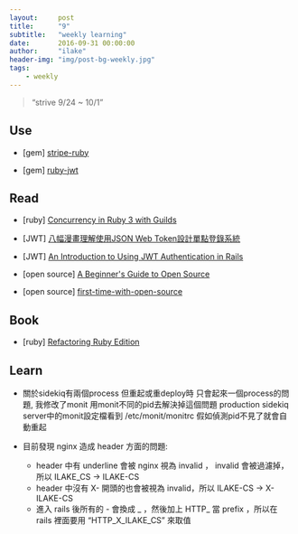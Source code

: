 ```yaml
---
layout:     post
title:      "9"
subtitle:   "weekly learning"
date:       2016-09-31 00:00:00
author:     "ilake"
header-img: "img/post-bg-weekly.jpg"
tags:
    - weekly
---
```

> “strive 9/24 ~ 10/1”

## Use

* <p>[gem] <a href="https://github.com/stripe/stripe-ruby">stripe-ruby</a></p>

* <p>[gem] <a href="https://github.com/jwt/ruby-jwt">ruby-jwt</a></p>

## Read

* <p>[ruby] <a href="http://olivierlacan.com/posts/concurrency-in-ruby-3-with-guilds/">Concurrency in Ruby 3 with Guilds</a></p>

* <p>[JWT] <a href="http://blog.leapoahead.com/2015/09/07/user-authentication-with-jwt/">八幅漫畫理解使用JSON Web Token設計單點登錄系統</a></p>

* <p>[JWT] <a href="https://www.sitepoint.com/introduction-to-using-jwt-in-rails/">An Introduction to Using JWT Authentication in Rails</a></p>

* <p>[open source] <a href="http://www.erikaheidi.com/blog/a-beginners-guide-to-open-source-making-your-first-contribution">A Beginner's Guide to Open Source</a></p>

* <p>[open source] <a href="http://www.nearform.com/nodecrunch/first-time-with-open-source/">first-time-with-open-source</a></p>


## Book

* <p>[ruby] <a href="http://martinfowler.com/books/refactoringRubyEd.html">Refactoring Ruby Edition</a></p>

## Learn

* 關於sidekiq有兩個process 但重起或重deploy時 只會起來一個process的問題, 我修改了monit
用monit不同的pid去解決掉這個問題
production sidekiq server中的monit設定檔看到 /etc/monit/monitrc
假如偵測pid不見了就會自動重起

* 目前發現 nginx 造成 header 方面的問題:
  * header 中有 underline 會被 nginx 視為 invalid ， invalid 會被過濾掉，所以 ILAKE_CS -> ILAKE-CS
  * header 中沒有 X- 開頭的也會被視為 invalid，所以 ILAKE-CS -> X-ILAKE-CS
  * 進入 rails 後所有的 - 會換成 _ ，然後加上 HTTP_ 當 prefix ，所以在 rails 裡面要用 “HTTP_X_ILAKE_CS” 來取值
